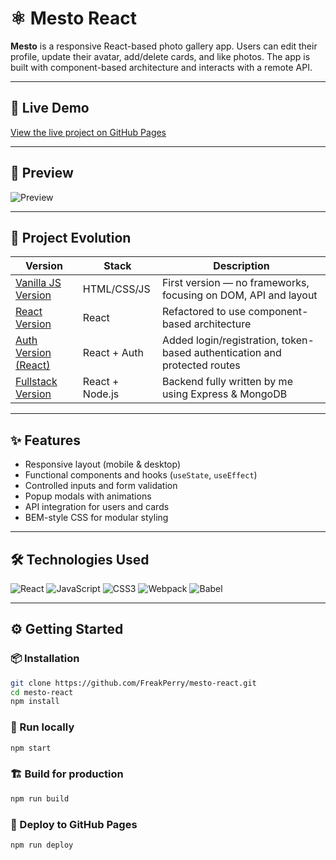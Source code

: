 # ⚛️ Mesto React

**Mesto** is a responsive React-based photo gallery app. Users can edit their profile, update their avatar, add/delete cards, and like photos. The app is built with component-based architecture and interacts with a remote API.

---

## 🚀 Live Demo

[View the live project on GitHub Pages](https://freakperry.github.io/mesto-react)

---

## 🎥 Preview

![Preview](./src/images/preview/Screen%20Recording%202025-05-30%20at%2000.08.11.mov.gif)

---

## 🧠 Project Evolution

| Version                                                                     | Stack           | Description                                                               |
| --------------------------------------------------------------------------- | --------------- | ------------------------------------------------------------------------- |
| [Vanilla JS Version](https://github.com/FreakPerry/mesto)                   | HTML/CSS/JS     | First version — no frameworks, focusing on DOM, API and layout            |
| [React Version](https://github.com/FreakPerry/mesto-react)                  | React           | Refactored to use component-based architecture                            |
| [Auth Version (React)](https://github.com/FreakPerry/react-mesto-auth)      | React + Auth    | Added login/registration, token-based authentication and protected routes |
| [Fullstack Version](https://github.com/FreakPerry/react-mesto-api-full-gha) | React + Node.js | Backend fully written by me using Express & MongoDB                       |

---

## ✨ Features

- Responsive layout (mobile & desktop)
- Functional components and hooks (`useState`, `useEffect`)
- Controlled inputs and form validation
- Popup modals with animations
- API integration for users and cards
- BEM-style CSS for modular styling

---

## 🛠 Technologies Used

![React](https://img.shields.io/badge/React-20232A?style=flat&logo=react&logoColor=61DAFB)
![JavaScript](https://img.shields.io/badge/JavaScript-F7DF1E?style=flat&logo=javascript&logoColor=black)
![CSS3](https://img.shields.io/badge/CSS3-1572B6?style=flat&logo=css3&logoColor=white)
![Webpack](https://img.shields.io/badge/Webpack-8DD6F9?style=flat&logo=webpack&logoColor=black)
![Babel](https://img.shields.io/badge/Babel-F9DC3E?style=flat&logo=babel&logoColor=black)

---

## ⚙️ Getting Started

### 📦 Installation

```bash
git clone https://github.com/FreakPerry/mesto-react.git
cd mesto-react
npm install
```

### 🧪 Run locally

```bash
npm start
```

### 🏗 Build for production

```bash
npm run build
```

### 🚀 Deploy to GitHub Pages

```bash
npm run deploy
```

